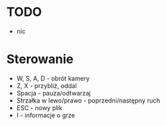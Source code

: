 # TODO
- nic

# Sterowanie
- W, S, A, D - obrót kamery
- Z, X - przybliż, oddal
- Spacja - pauza/odtwarzaj
- Strzałka w lewo/prawo - poprzedni/następny ruch
- ESC - nowy plik
- I - informacje o grze
